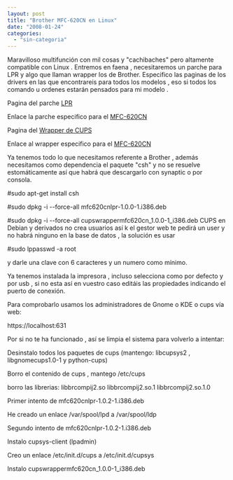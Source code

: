 ```yaml
---
layout: post
title: "Brother MFC-620CN en Linux"
date: "2008-01-24"
categories: 
  - "sin-categoria"
---
```


Maravilloso multifunción con mil cosas y "cachibaches" pero altamente compatible con Linux . Entremos en faena , necesitaremos un parche para LPR y algo que llaman wrapper los de Brother. Especifico las paginas de los drivers en las que encontrareis para todos los modelos , eso si todos los comando u ordenes estarán pensados para mi modelo .

Pagina del parche [LPR](https://solutions.brother.com/linux/sol/printer/linux/lpr_drivers.html)

Enlace la parche especifico para el [MFC\-620CN](https://solutions.brother.com/Library/sol/printer/linux/rpmfiles/lpr_debian/mfc620cnlpr-1.0.2-1.i386.deb)

Pagina del [Wrapper de CUPS](https://solutions.brother.com/linux/sol/printer/linux/cups_drivers.html)

Enlace al wrapper especifico para el [MFC\-620CN](https://solutions.brother.com/Library/sol/printer/linux/rpmfiles/cups_wrapper/cupswrapperMFC620CN-1.0.2-3.i386.deb)

Ya tenemos todo lo que necesitamos referente a Brother , además necesitamos como dependencia el paquete "csh" y no se resuelve estomáticamente así que habrá que descargarlo con synaptic o por consola.

#sudo apt\-get install csh

#sudo dpkg -i --force\-all mfc620cnlpr-1.0.0-1.i386.deb

#sudo dpkg -i --force\-all cupswrappermfc620cn\_1.0.0-1\_i386.deb CUPS en Debian y derivados no crea usuarios así k el gestor web te pedirá un user y no habrá ninguno en la base de datos , la solución es usar

#sudo lppasswd -a root

y darle una clave con 6 caracteres y un numero como mínimo.

Ya tenemos instalada la impresora , incluso selecciona como por defecto y por usb , si no esta así en vuestro caso editáis las propiedades indicando el puerto de conexión.

Para comprobarlo usamos los administradores de Gnome o KDE o cups vía web:

https://localhost:631

Por si no te ha funcionado , así se limpia el sistema para volverlo a intentar:

Desinstalo todos los paquetes de cups (mantengo: libcupsys2 , libgnomecups1.0-1 y python-cups)

Borro el contenido de cups , mantego /etc/cups

borro las librerias: libbrcompij2.so libbrcompij2.so.1 libbrcompij2.so.1.0

Primer intento de mfc620cnlpr-1.0.2-1.i386.deb

He creado un enlace /var/spool/lpd a /var/spool/ldp

Segundo intento de mfc620cnlpr-1.0.2-1.i386.deb

Instalo cupsys-client (lpadmin)

Creo un enlace /etc/init.d/cups a /etc/init.d/cupsys

Instalo cupswrappermfc620cn\_1.0.0-1\_i386.deb
